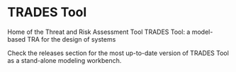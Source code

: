# TRADES Tool
Home of the Threat and Risk Assessment Tool TRADES Tool: a model-based TRA for the design of systems

Check the releases section for the most up-to-date version of TRADES Tool as a stand-alone modeling workbench.
